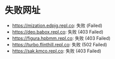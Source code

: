 # 失败网址
- https://mization.edpjg.repl.co: 失败 (Failed)
- https://deo.babox.repl.co: 失败 (403
Failed)
- https://figura.hpbmm.repl.co: 失败 (403
Failed)
- https://turbo.flinthill.repl.co: 失败 (502
Failed)
- https://sak.kmco.repl.co: 失败 (403
Failed)
